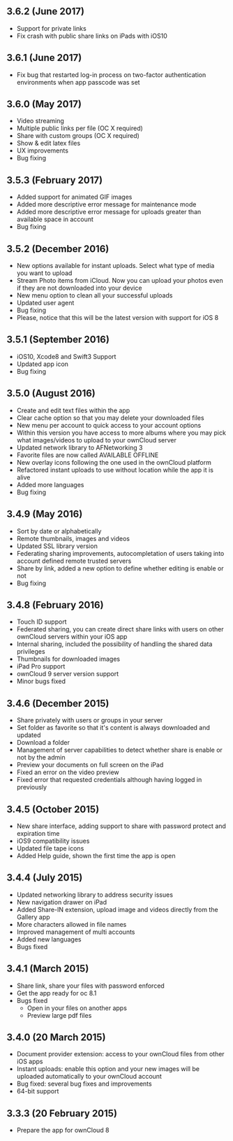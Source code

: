 ## 3.6.2 (June 2017)
- Support for private links
- Fix crash with public share links on iPads with iOS10 

## 3.6.1 (June 2017)
- Fix bug that restarted log-in process on two-factor authentication environments when app passcode was set

## 3.6.0 (May 2017)
- Video streaming
- Multiple public links per file (OC X required)
- Share with custom groups (OC X required)
- Show & edit latex files
- UX improvements
- Bug fixing

## 3.5.3 (February 2017)
- Added support for animated GIF images
- Added more descriptive error message for maintenance mode
- Added more descriptive error message for uploads greater than available space in account
- Bug fixing

## 3.5.2 (December 2016)
- New options available for instant uploads. Select what type of media you want to upload
- Stream Photo items from iCloud. Now you can upload your photos even if they are not downloaded into your device
- New menu option to clean all your successful uploads
- Updated user agent
- Bug fixing
- Please, notice that this will be the latest version with support for iOS 8

## 3.5.1 (September 2016)
- iOS10, Xcode8 and Swift3 Support
- Updated app icon
- Bug fixing

## 3.5.0 (August 2016)
- Create and edit text files within the app
- Clear cache option so that you may delete your downloaded files
- New menu per account to quick access to your account options
- Within this version you have access to more albums where you may pick what images/videos to upload to your ownCloud server
- Updated network library to AFNetworking 3
- Favorite files are now called AVAILABLE OFFLINE
- New overlay icons following the one used in the ownCloud platform 
- Refactored instant uploads to use without location while the app it is alive 
- Added more languages
- Bug fixing 

## 3.4.9 (May 2016)
- Sort by date or alphabetically
- Remote thumbnails, images and videos
- Updated SSL library version
- Federating sharing improvements, autocompletation of users taking into account defined remote trusted servers
- Share by link, added a new option to define whether editing is enable or not
- Bug fixing

## 3.4.8 (February 2016)
- Touch ID support
- Federated sharing, you can create direct share links with users on other ownCloud servers within your iOS app
- Internal sharing, included the possibility of handling the shared data privileges
- Thumbnails for downloaded images
- iPad Pro support
- ownCloud 9 server version support
- Minor bugs fixed

## 3.4.6 (December 2015)
- Share privately with users or groups in your server
- Set folder as favorite so that it's content is always downloaded and updated
- Download a folder
- Management of server capabilities to detect whether share is enable or not by the admin
- Preview your documents on full screen on the iPad
- Fixed an error on the video preview
- Fixed error that requested credentials although having logged in previously

## 3.4.5 (October 2015)
- New share interface, adding support to share with password protect and expiration time
- iOS9 compatibility issues
- Updated file tape icons 
- Added Help guide, shown the first time the app is open

## 3.4.4 (July 2015)
- Updated networking library to address security issues
- New navigation drawer on iPad
- Added Share-IN extension, upload image and videos directly from the Gallery app
- More characters allowed in file names
- Improved management of multi accounts
- Added new languages
- Bugs fixed

## 3.4.1 (March 2015)
- Share link, share your files with password enforced
- Get the app ready for oc 8.1
- Bugs fixed
    + Open in your files on another apps
    + Preview large pdf files

## 3.4.0 (20 March 2015)
- Document provider extension: access to your ownCloud files from other iOS apps
- Instant uploads: enable this option and your new images will be uploaded automatically to your ownCloud account
- Bug fixed: several bug fixes and improvements
- 64-bit support

## 3.3.3 (20 February 2015)
- Prepare the app for ownCloud 8
